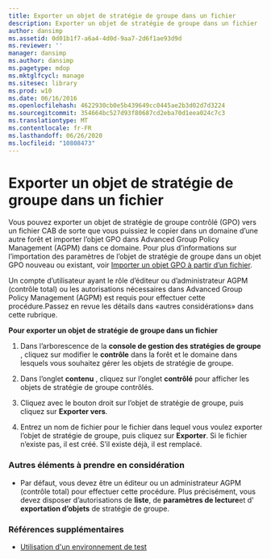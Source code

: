 ```yaml
---
title: Exporter un objet de stratégie de groupe dans un fichier
description: Exporter un objet de stratégie de groupe dans un fichier
author: dansimp
ms.assetid: 0d01b1f7-a6a4-4d0d-9aa7-2d6f1ae93d9d
ms.reviewer: ''
manager: dansimp
ms.author: dansimp
ms.pagetype: mdop
ms.mktglfcycl: manage
ms.sitesec: library
ms.prod: w10
ms.date: 06/16/2016
ms.openlocfilehash: 4622930cb0e5b439649cc0445ae2b3d02d7d3224
ms.sourcegitcommit: 354664bc527d93f80687cd2eba70d1eea024c7c3
ms.translationtype: MT
ms.contentlocale: fr-FR
ms.lasthandoff: 06/26/2020
ms.locfileid: "10808473"
---
```

# Exporter un objet de stratégie de groupe dans un fichier


Vous pouvez exporter un objet de stratégie de groupe contrôlé (GPO) vers un fichier CAB de sorte que vous puissiez le copier dans un domaine d’une autre forêt et importer l’objet GPO dans Advanced Group Policy Management (AGPM) dans ce domaine. Pour plus d’informations sur l’importation des paramètres de l’objet de stratégie de groupe dans un objet GPO nouveau ou existant, voir [Importer un objet GPO à partir d’un fichier](import-a-gpo-from-a-file-ed.md).

Un compte d’utilisateur ayant le rôle d’éditeur ou d’administrateur AGPM (contrôle total) ou les autorisations nécessaires dans Advanced Group Policy Management (AGPM) est requis pour effectuer cette procédure.Passez en revue les détails dans «autres considérations» dans cette rubrique.

**Pour exporter un objet de stratégie de groupe dans un fichier**

1.  Dans l’arborescence de la **console de gestion des stratégies de groupe** , cliquez sur modifier le **contrôle** dans la forêt et le domaine dans lesquels vous souhaitez gérer les objets de stratégie de groupe.

2.  Dans l’onglet **contenu** , cliquez sur l’onglet **contrôlé** pour afficher les objets de stratégie de groupe contrôlés.

3.  Cliquez avec le bouton droit sur l’objet de stratégie de groupe, puis cliquez sur **Exporter vers**.

4.  Entrez un nom de fichier pour le fichier dans lequel vous voulez exporter l’objet de stratégie de groupe, puis cliquez sur **Exporter**. Si le fichier n’existe pas, il est créé. S’il existe déjà, il est remplacé.

### Autres éléments à prendre en considération

-   Par défaut, vous devez être un éditeur ou un administrateur AGPM (contrôle total) pour effectuer cette procédure. Plus précisément, vous devez disposer d’autorisations de **liste**, de **paramètres de lecture**et d' **exportation d’objets** de stratégie de groupe.

### Références supplémentaires

-   [Utilisation d'un environnement de test](using-a-test-environment.md)

 

 





